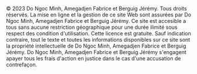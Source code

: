 © 2023 Do Ngoc Minh, Amegadjen Fabrice et Berguig Jérémy. Tous droits réservés.
La mise en ligne et la gestion de ce site Web sont assurées par Do Ngoc Minh, Amegadjen Fabrice et Berguig Jérémy.
Ce site est accesible a tous sans aucune restriction géographique pour une durée ilimité sous respect des condition d'utilisation.
Cette licence est gratuite.
Sauf indication contraire, tout le texte et toutes les informations disponibles sur ce site sont la propriété intellectuelle de 
Do Ngoc Minh, Amegadjen Fabrice et Berguig Jérémy.
Do Ngoc Minh, Amegadjen Fabrice et Berguig Jérémy s'engagent apayer tous les frais d'action en justice dans le cas d'une accusation de contrefaçon.
